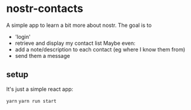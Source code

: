 # nostr-contacts

A simple app to learn a bit more about nostr. The goal is to

- 'login'
- retrieve and display my contact list
Maybe even:
- add a note/description to each contact (eg where I know them from)
- send them a message

## setup

It's just a simple react app:

`yarn`
`yarn run start`

